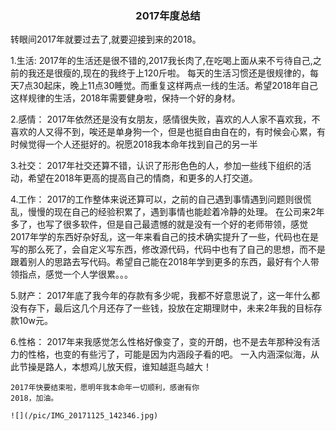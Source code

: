 
<html>
<head>
	<title>2017年度总结</title>

</head>
<body>

<h3><center>2017年度总结</center></h3>
<p>
	转眼间2017年就要过去了,就要迎接到来的2018。
</p>
<p>
		1.生活:
		2017年的生活还是很不错的,2017我长肉了,在吃喝上面从来不亏待自己,之前的我还是很瘦的,现在的我终于上120斤啦。
		每天的生活习惯还是很规律的，每天7点30起床，晚上11点30睡觉。而重复这样两点一线的生活。希望2018年自己这样规律的生活，2018年需要健身啦，保持一个好的身材。

</p>
<p>
		2.感情：
		2017年依然还是没有女朋友，感情很失败，喜欢的人人家不喜欢我，不喜欢的人又得不到，唉还是单身狗一个，但是也挺自由自在的，有时候会心累，有时候觉得一个人还挺好的。祝愿2018我本命年找到自己的另一半
</p>
<p>
		3.社交：
		2017年社交还算不错，认识了形形色色的人，参加一些线下组织的活动，希望在2018年更高的提高自己的情商，和更多的人打交道。
</p>
<p>
		4.工作：
		2017的工作整体来说还算可以，之前的自己遇到事情遇到问题则很慌乱，慢慢的现在自己的经验积累了，遇到事情也能趁着冷静的处理。
		在公司来2年多了，也写了很多软件，但是自己最遗憾的就是没有一个好的老师带领，感觉2017年学的东西好杂好乱，这一年来看自己的技术确实提升了一些，代码也在是写的那么死了，会自定义写东西，修改源代码，代码中也有了自己的思想，而不是跟着别人的思路去写代码。希望自己能在2018年学到更多的东西，最好有个人带领指点，感觉一个人学很累。。。
</p>
<p>
		5.财产：
		2017年底了我今年的存款有多少呢，我都不好意思说了，这一年什么都没有存下，最后这几个月还存了一些钱，投放在定期理财中，未来2年我的目标存款10w元。
</p>
<p>
		6.性格：
		2017年来我感觉怎么性格好像变了，变的开朗，也不是去年那种没有活力的性格，也变的有些污了，可能是因为内涵段子看的吧。
		一入内涵深似海，从此节操是路人，本想鸡儿放天假，谁知越逛鸟越大！
</p>


	2017年快要结束啦，愿明年我本命年一切顺利，感谢有你
	2018，加油。

	![](/pic/IMG_20171125_142346.jpg)


</body>
</html>
